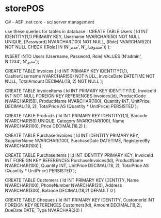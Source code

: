 # storePOS
C# - ASP .net core - sql server management

use these queries for tables in database :
CREATE TABLE Users (
    Id INT IDENTITY(1,1) PRIMARY KEY,
    Username NVARCHAR(50) NOT NULL UNIQUE,
    [Password] NVARCHAR(100) NOT NULL,
    [Role] NVARCHAR(20) NOT NULL CHECK ([Role] IN (N'مدیر', N'صندوقدار'))
);


INSERT INTO Users (Username, Password, Role)
VALUES (N'admin', N'1234', N'مدیر');



CREATE TABLE Invoices (
    Id INT PRIMARY KEY IDENTITY(1,1),
    CashierUsername NVARCHAR(50) NOT NULL,
    InvoiceDate DATETIME NOT NULL,
    TotalAmount DECIMAL(18, 2) NOT NULL
);

CREATE TABLE InvoiceItems (
    Id INT PRIMARY KEY IDENTITY(1,1),
    InvoiceId INT NOT NULL FOREIGN KEY REFERENCES Invoices(Id),
    ProductCode NVARCHAR(50),
    ProductName NVARCHAR(100),
    Quantity INT,
    UnitPrice DECIMAL(18, 2),
    TotalPrice AS (Quantity * UnitPrice) PERSISTED
);

CREATE TABLE Products (
    Id INT PRIMARY KEY IDENTITY(1,1),
    Barcode NVARCHAR(50) UNIQUE,
    Category NVARCHAR(100),
    Name NVARCHAR(100),
    Price DECIMAL(18,2)
);



CREATE TABLE PurchaseInvoices (
    Id INT IDENTITY PRIMARY KEY,
    SupplierName NVARCHAR(100),
    PurchaseDate DATETIME,
    RegisteredBy NVARCHAR(100)
);


CREATE TABLE PurchaseItems (
    Id INT IDENTITY PRIMARY KEY,
    InvoiceId INT FOREIGN KEY REFERENCES PurchaseInvoices(Id),
    ProductName NVARCHAR(100),
    Quantity INT,
    UnitPrice DECIMAL(18, 2),
    TotalPrice AS (Quantity * UnitPrice) PERSISTED
);


CREATE TABLE Customers (
    Id INT PRIMARY KEY IDENTITY,
    Name NVARCHAR(100),
    PhoneNumber NVARCHAR(20),
    Address NVARCHAR(300),
    Balance DECIMAL(18,2) DEFAULT 0
)

CREATE TABLE Cheques (
    Id INT PRIMARY KEY IDENTITY,
    CustomerId INT FOREIGN KEY REFERENCES Customers(Id),
    Amount DECIMAL(18,2),
    DueDate DATE,
    Type NVARCHAR(20) 
)
